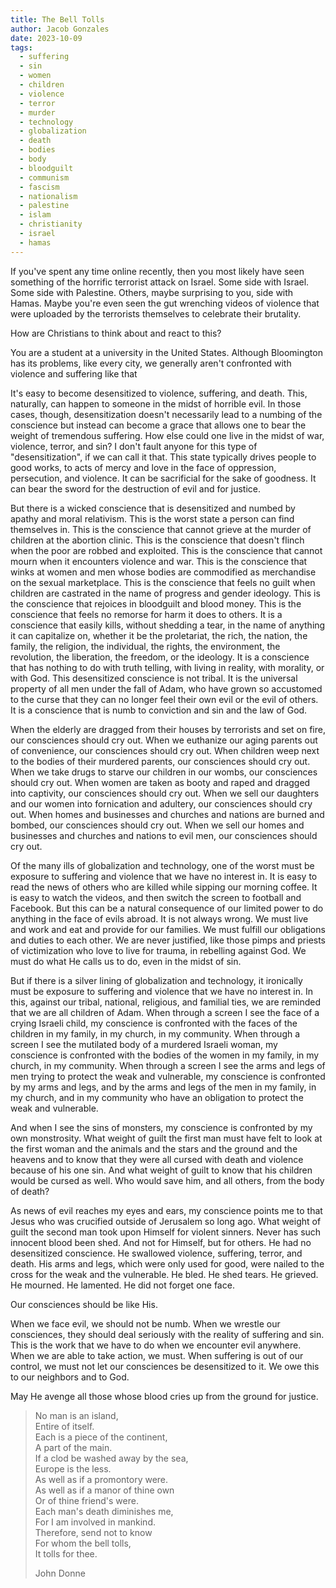 ```yaml
---
title: The Bell Tolls
author: Jacob Gonzales
date: 2023-10-09
tags:
  - suffering
  - sin
  - women
  - children
  - violence
  - terror
  - murder
  - technology
  - globalization
  - death
  - bodies
  - body
  - bloodguilt
  - communism
  - fascism
  - nationalism
  - palestine
  - islam
  - christianity
  - israel
  - hamas
---
```

If you've spent any time online recently, then you most likely have seen something of the horrific terrorist attack on Israel. Some side with Israel. Some side with Palestine. Others, maybe surprising to you, side with Hamas. Maybe you're even seen the gut wrenching videos of violence that were uploaded by the terrorists themselves to celebrate their brutality. 

How are Christians to think about and react to this? 

You are a student at a university in the United States. Although Bloomington has its problems, like every city, we generally aren't confronted with violence and suffering like that

It's easy to become desensitized to violence, suffering, and death. This, naturally, can happen to someone in the midst of horrible evil. In those cases, though, desensitization doesn't necessarily lead to a numbing of the conscience but instead can become a grace that allows one to bear the weight of tremendous suffering. How else could one live in the midst of war, violence, terror, and sin? I don't fault anyone for this type of "desensitization", if we can call it that. This state typically drives people to good works, to acts of mercy and love in the face of oppression, persecution, and violence. It can be sacrificial for the sake of goodness. It can bear the sword for the destruction of evil and for justice. 

But there is a wicked conscience that is desensitized and numbed by apathy and moral relativism. This is the worst state a person can find themselves in. This is the conscience that cannot grieve at the murder of children at the abortion clinic. This is the conscience that doesn't flinch when the poor are robbed and exploited. This is the conscience that cannot mourn when it encounters violence and war. This is the conscience that winks at women and men whose bodies are commodified as merchandise on the sexual marketplace. This is the conscience that feels no guilt when children are castrated in the name of progress and gender ideology. This is the conscience that rejoices in bloodguilt and blood money. This is the conscience that feels no remorse for harm it does to others. It is a conscience that easily kills, without shedding a tear, in the name of anything it can capitalize on, whether it be the proletariat, the rich, the nation, the family, the religion, the individual, the rights, the environment, the revolution, the liberation, the freedom, or the ideology. It is a conscience that has nothing to do with truth telling, with living in reality, with morality, or with God. This desensitized conscience is not tribal. It is the universal property of all men under the fall of Adam, who have grown so accustomed to the curse that they can no longer feel their own evil or the evil of others. It is a conscience that is numb to conviction and sin and the law of God.

When the elderly are dragged from their houses by terrorists and set on fire, our consciences should cry out. When we euthanize our aging parents out of convenience, our consciences should cry out. When children weep next to the bodies of their murdered parents, our consciences should cry out. When we take drugs to starve our children in our wombs, our consciences should cry out. When women are taken as booty and raped and dragged into captivity, our consciences should cry out. When we sell our daughters and our women into fornication and adultery, our consciences should cry out. When homes and businesses and churches and nations are burned and bombed, our consciences should cry out. When we sell our homes and businesses and churches and nations to evil men, our consciences should cry out.

Of the many ills of globalization and technology, one of the worst must be exposure to suffering and violence that we have no interest in. It is easy to read the news of others who are killed while sipping our morning coffee. It is easy to watch the videos, and then switch the screen to football and Facebook. But this can be a natural consequence of our limited power to do anything in the face of evils abroad. It is not always wrong. We must live and work and eat and provide for our families. We must fulfill our obligations and duties to each other. We are never justified, like those pimps and priests of victimization who love to live for trauma, in rebelling against God. We must do what He calls us to do, even in the midst of sin. 

But if there is a silver lining of globalization and technology, it ironically must be exposure to suffering and violence that we have no interest in. In this, against our tribal, national, religious, and familial ties, we are reminded that we are all children of Adam. When through a screen I see the face of a crying Israeli child, my conscience is confronted with the faces of the children in my family, in my church, in my community. When through a screen I see the mutilated body of a murdered Israeli woman, my conscience is confronted with the bodies of the women in my family, in my church, in my community. When through a screen I see the arms and legs of men trying to protect the weak and vulnerable, my conscience is confronted by my arms and legs, and by the arms and legs of the men in my family, in my church, and in my community who have an obligation to protect the weak and vulnerable.

And when I see the sins of monsters, my conscience is confronted by my own monstrosity. What weight of guilt the first man must have felt to look at the first woman and the animals and the stars and the ground and the heavens and to know that they were all cursed with death and violence because of his one sin. And what weight of guilt to know that his children would be cursed as well. Who would save him, and all others, from the body of death?

As news of evil reaches my eyes and ears, my conscience points me to that Jesus who was crucified outside of Jerusalem so long ago. What weight of guilt the second man took upon Himself for violent sinners. Never has such innocent blood been shed. And not for Himself, but for others. He had no desensitized conscience. He swallowed violence, suffering, terror, and death. His arms and legs, which were only used for good, were nailed to the cross for the weak and the vulnerable. He bled. He shed tears. He grieved. He mourned. He lamented. He did not forget one face.

Our consciences should be like His. 

When we face evil, we should not be numb. When we wrestle our consciences, they should deal seriously with the reality of suffering and sin. This is the work that we have to do when we encounter evil anywhere. When we are able to take action, we must. When suffering is out of our control, we must not let our consciences be desensitized to it. We owe this to our neighbors and to God.

May He avenge all those whose blood cries up from the ground for justice.

> No man is an island,  
> Entire of itself.  
> Each is a piece of the continent,  
> A part of the main.  
> If a clod be washed away by the sea,  
> Europe is the less.  
> As well as if a promontory were.  
> As well as if a manor of thine own  
> Or of thine friend's were.  
> Each man's death diminishes me,  
> For I am involved in mankind.  
> Therefore, send not to know  
> For whom the bell tolls,  
> It tolls for thee.  
>
> John Donne



